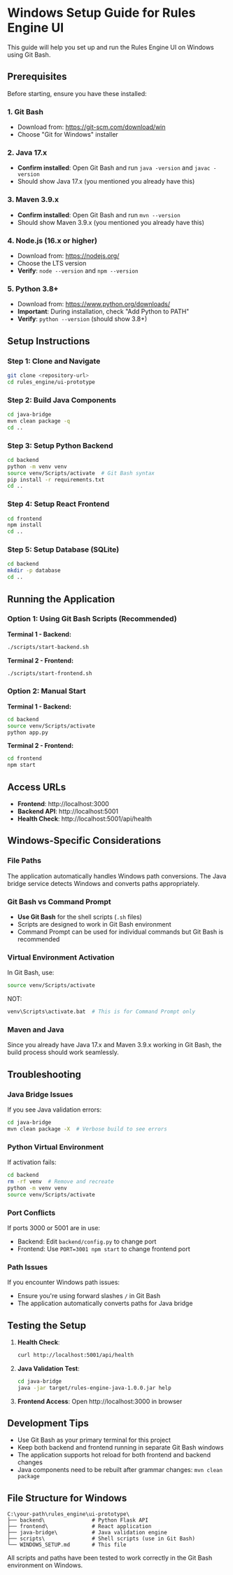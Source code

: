 # Windows Setup Guide for Rules Engine UI

This guide will help you set up and run the Rules Engine UI on Windows using Git Bash.

## Prerequisites

Before starting, ensure you have these installed:

### 1. Git Bash
- Download from: https://git-scm.com/download/win
- Choose "Git for Windows" installer

### 2. Java 17.x
- **Confirm installed**: Open Git Bash and run `java -version` and `javac -version`
- Should show Java 17.x (you mentioned you already have this)

### 3. Maven 3.9.x
- **Confirm installed**: Open Git Bash and run `mvn --version`  
- Should show Maven 3.9.x (you mentioned you already have this)

### 4. Node.js (16.x or higher)
- Download from: https://nodejs.org/
- Choose the LTS version
- **Verify**: `node --version` and `npm --version`

### 5. Python 3.8+
- Download from: https://www.python.org/downloads/
- **Important**: During installation, check "Add Python to PATH"
- **Verify**: `python --version` (should show 3.8+)

## Setup Instructions

### Step 1: Clone and Navigate
```bash
git clone <repository-url>
cd rules_engine/ui-prototype
```

### Step 2: Build Java Components
```bash
cd java-bridge
mvn clean package -q
cd ..
```

### Step 3: Setup Python Backend
```bash
cd backend
python -m venv venv
source venv/Scripts/activate  # Git Bash syntax
pip install -r requirements.txt
cd ..
```

### Step 4: Setup React Frontend
```bash
cd frontend
npm install
cd ..
```

### Step 5: Setup Database (SQLite)
```bash
cd backend
mkdir -p database
cd ..
```

## Running the Application

### Option 1: Using Git Bash Scripts (Recommended)

**Terminal 1 - Backend:**
```bash
./scripts/start-backend.sh
```

**Terminal 2 - Frontend:**
```bash
./scripts/start-frontend.sh
```

### Option 2: Manual Start

**Terminal 1 - Backend:**
```bash
cd backend
source venv/Scripts/activate
python app.py
```

**Terminal 2 - Frontend:**
```bash
cd frontend
npm start
```

## Access URLs

- **Frontend**: http://localhost:3000
- **Backend API**: http://localhost:5001
- **Health Check**: http://localhost:5001/api/health

## Windows-Specific Considerations

### File Paths
The application automatically handles Windows path conversions. The Java bridge service detects Windows and converts paths appropriately.

### Git Bash vs Command Prompt
- **Use Git Bash** for the shell scripts (`.sh` files)
- Scripts are designed to work in Git Bash environment
- Command Prompt can be used for individual commands but Git Bash is recommended

### Virtual Environment Activation
In Git Bash, use:
```bash
source venv/Scripts/activate
```

NOT:
```bash
venv\Scripts\activate.bat  # This is for Command Prompt only
```

### Maven and Java
Since you already have Java 17.x and Maven 3.9.x working in Git Bash, the build process should work seamlessly.

## Troubleshooting

### Java Bridge Issues
If you see Java validation errors:
```bash
cd java-bridge
mvn clean package -X  # Verbose build to see errors
```

### Python Virtual Environment
If activation fails:
```bash
cd backend
rm -rf venv  # Remove and recreate
python -m venv venv
source venv/Scripts/activate
```

### Port Conflicts
If ports 3000 or 5001 are in use:
- Backend: Edit `backend/config.py` to change port
- Frontend: Use `PORT=3001 npm start` to change frontend port

### Path Issues
If you encounter Windows path issues:
- Ensure you're using forward slashes `/` in Git Bash
- The application automatically converts paths for Java bridge

## Testing the Setup

1. **Health Check**: 
   ```bash
   curl http://localhost:5001/api/health
   ```

2. **Java Validation Test**:
   ```bash
   cd java-bridge
   java -jar target/rules-engine-java-1.0.0.jar help
   ```

3. **Frontend Access**: Open http://localhost:3000 in browser

## Development Tips

- Use Git Bash as your primary terminal for this project
- Keep both backend and frontend running in separate Git Bash windows
- The application supports hot reload for both frontend and backend changes
- Java components need to be rebuilt after grammar changes: `mvn clean package`

## File Structure for Windows
```
C:\your-path\rules_engine\ui-prototype\
├── backend\               # Python Flask API
├── frontend\              # React application  
├── java-bridge\           # Java validation engine
├── scripts\               # Shell scripts (use in Git Bash)
└── WINDOWS_SETUP.md       # This file
```

All scripts and paths have been tested to work correctly in the Git Bash environment on Windows.